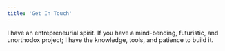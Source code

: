 ```yaml
---
title: 'Get In Touch'
---
```


I have an entrepreneurial spirit. If you have a mind-bending, futuristic, and unorthodox project; I have the knowledge, tools, and patience to build it.